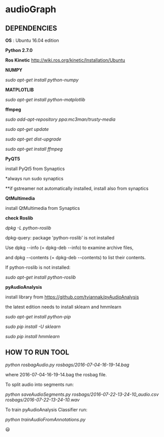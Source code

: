 # audioGraph

DEPENDENCIES
------------
**OS** : Ubuntu 16.04 edition

**Python 2.7.0**

**Ros Kinetic** 
http://wiki.ros.org/kinetic/Installation/Ubuntu

**NUMPY**

*sudo apt-get install python-numpy*

**MATPLOTLIB**

*sudo apt-get install python-matplotlib*

**ffmpeg**

*sudo add-apt-repository ppa:mc3man/trusty-media*

*sudo apt-get update*

*sudo apt-get dist-upgrade*

*sudo apt-get install ffmpeg*

**PyQT5**

install PyQt5 from Synaptics

*always run sudo synaptics

**if gstreamer not automatically installed, install also from synaptics

**QtMultimedia**

install QtMultimedia from Synaptics

**check Roslib**

*dpkg -L python-roslib*

dpkg-query: package 'python-roslib' is not installed

Use dpkg --info (= dpkg-deb --info) to examine archive files,

and dpkg --contents (= dpkg-deb --contents) to list their contents.

If python-roslib is not installed: 

*sudo apt-get install python-roslib*
 
**pyAudioAnalysis**

install library from https://github.com/tyiannak/pyAudioAnalysis

the latest edition needs to install sklearn and hmmlearn

*sudo apt-get install python-pip*

*sudo pip install -U sklearn*

*sudo pip install hmmlearn*

HOW TO RUN TOOL
---------------
*python rosbagAudio.py rosbags/2016-07-04-16-19-14.bag*

where 2016-07-04-16-19-14.bag the rosbag file.

To split audio into segments run:

*python saveAudioSegments.py rosbags/2016-07-22-13-24-10_audio.csv rosbags/2016-07-22-13-24-10.wav*

To train pyAudioAnalysis Classifier run:

*python trainAudioFromAnnotations.py*

:smiley:
